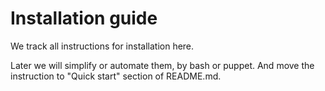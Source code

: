 Installation guide
=========

We track all instructions for installation here.

Later we will simplify or automate them, by bash or puppet. And move the instruction to "Quick start" section of README.md.


